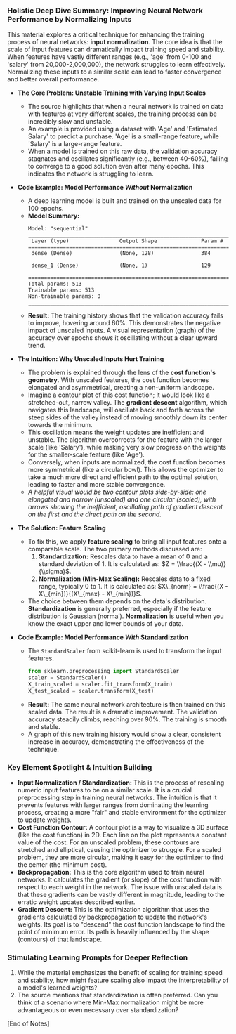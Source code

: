  ### Holistic Deep Dive Summary: Improving Neural Network Performance by Normalizing Inputs

This material explores a critical technique for enhancing the training process of neural networks: **input normalization**. The core idea is that the scale of input features can dramatically impact training speed and stability. When features have vastly different ranges (e.g., 'age' from 0-100 and 'salary' from 20,000-2,000,000), the network struggles to learn effectively. Normalizing these inputs to a similar scale can lead to faster convergence and better overall performance.

  * **The Core Problem: Unstable Training with Varying Input Scales**

      * The source highlights that when a neural network is trained on data with features at very different scales, the training process can be incredibly slow and unstable.
      * An example is provided using a dataset with 'Age' and 'Estimated Salary' to predict a purchase. 'Age' is a small-range feature, while 'Salary' is a large-range feature.
      * When a model is trained on this raw data, the validation accuracy stagnates and oscillates significantly (e.g., between 40-60%), failing to converge to a good solution even after many epochs. This indicates the network is struggling to learn.

  * **Code Example: Model Performance *Without* Normalization**

      * A deep learning model is built and trained on the unscaled data for 100 epochs.
      * **Model Summary:**
        ```
        Model: "sequential"
        _________________________________________________________________
         Layer (type)                Output Shape              Param #   
        =================================================================
         dense (Dense)               (None, 128)               384       
                                                                         
         dense_1 (Dense)             (None, 1)                 129       
                                                                         
        =================================================================
        Total params: 513
        Trainable params: 513
        Non-trainable params: 0
        _________________________________________________________________
        ```
      * **Result:** The training history shows that the validation accuracy fails to improve, hovering around 60%. This demonstrates the negative impact of unscaled inputs. A visual representation (graph) of the accuracy over epochs shows it oscillating without a clear upward trend.

  * **The Intuition: Why Unscaled Inputs Hurt Training**

      * The problem is explained through the lens of the **cost function's geometry**. With unscaled features, the cost function becomes elongated and asymmetrical, creating a non-uniform landscape.
      * Imagine a contour plot of this cost function; it would look like a stretched-out, narrow valley. The **gradient descent** algorithm, which navigates this landscape, will oscillate back and forth across the steep sides of the valley instead of moving smoothly down its center towards the minimum.
      * This oscillation means the weight updates are inefficient and unstable. The algorithm overcorrects for the feature with the larger scale (like 'Salary'), while making very slow progress on the weights for the smaller-scale feature (like 'Age').
      * Conversely, when inputs are normalized, the cost function becomes more symmetrical (like a circular bowl). This allows the optimizer to take a much more direct and efficient path to the optimal solution, leading to faster and more stable convergence.
      * *A helpful visual would be two contour plots side-by-side: one elongated and narrow (unscaled) and one circular (scaled), with arrows showing the inefficient, oscillating path of gradient descent on the first and the direct path on the second.*

  * **The Solution: Feature Scaling**

      * To fix this, we apply **feature scaling** to bring all input features onto a comparable scale. The two primary methods discussed are:
        1.  **Standardization:** Rescales data to have a mean of 0 and a standard deviation of 1. It is calculated as: $Z = \\frac{(X - \\mu)}{\\sigma}$.
        2.  **Normalization (Min-Max Scaling):** Rescales data to a fixed range, typically 0 to 1. It is calculated as: $X\_{norm} = \\frac{(X - X\_{min})}{(X\_{max} - X\_{min})}$.
      * The choice between them depends on the data's distribution. **Standardization** is generally preferred, especially if the feature distribution is Gaussian (normal). **Normalization** is useful when you know the exact upper and lower bounds of your data.

  * **Code Example: Model Performance *With* Standardization**

      * The `StandardScaler` from scikit-learn is used to transform the input features.
        ```python
        from sklearn.preprocessing import StandardScaler
        scaler = StandardScaler()
        X_train_scaled = scaler.fit_transform(X_train)
        X_test_scaled = scaler.transform(X_test)
        ```
      * **Result:** The same neural network architecture is then trained on this scaled data. The result is a dramatic improvement. The validation accuracy steadily climbs, reaching over 90%. The training is smooth and stable.
      * A graph of this new training history would show a clear, consistent increase in accuracy, demonstrating the effectiveness of the technique.

### Key Element Spotlight & Intuition Building

  * **Input Normalization / Standardization:** This is the process of rescaling numeric input features to be on a similar scale. It is a crucial preprocessing step in training neural networks. The intuition is that it prevents features with larger ranges from dominating the learning process, creating a more "fair" and stable environment for the optimizer to update weights.
  * **Cost Function Contour:** A contour plot is a way to visualize a 3D surface (like the cost function) in 2D. Each line on the plot represents a constant value of the cost. For an unscaled problem, these contours are stretched and elliptical, causing the optimizer to struggle. For a scaled problem, they are more circular, making it easy for the optimizer to find the center (the minimum cost).
  * **Backpropagation:** This is the core algorithm used to train neural networks. It calculates the gradient (or slope) of the cost function with respect to each weight in the network. The issue with unscaled data is that these gradients can be vastly different in magnitude, leading to the erratic weight updates described earlier.
  * **Gradient Descent:** This is the optimization algorithm that uses the gradients calculated by backpropagation to update the network's weights. Its goal is to "descend" the cost function landscape to find the point of minimum error. Its path is heavily influenced by the shape (contours) of that landscape.

### Stimulating Learning Prompts for Deeper Reflection

1.  While the material emphasizes the benefit of scaling for training speed and stability, how might feature scaling also impact the interpretability of a model's learned weights?
2.  The source mentions that standardization is often preferred. Can you think of a scenario where Min-Max normalization might be more advantageous or even necessary over standardization?

[End of Notes]